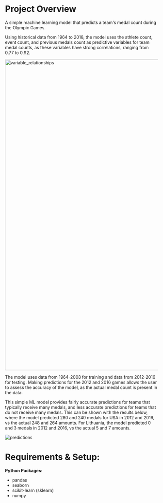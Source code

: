# Project Overview

A simple machine learning model that predicts a team's medal count during the Olympic Games.

Using historical data from 1964 to 2016, the model uses the athlete count, event count, and previous medals count as predictive variables for team medal counts, as these variables have strong correlations, ranging from 0.77 to 0.92.

<img width="1020" alt="variable_relationships" src="https://user-images.githubusercontent.com/98411949/198403571-a055af73-56d9-44f5-a13f-93dab5e1fd5a.png">

The model uses data from 1964-2008 for training and data from 2012-2016 for testing. Making predictions for the 2012 and 2016 games allows the user to assess the accuracy of the model, as the actual medal count is present in the data.

This simple ML model provides fairly accurate predictions for teams that typically receive many medals, and less accurate predictions for teams that
do not receive many medals.
This can be shown with the results below, where the model predicted 280 and 240 medals for USA in 2012 and 2016, vs the actual 248 and 264 amounts. For Lithuania, the model predicted 0 and 3 medals in 2012 and 2016, vs the actual 5 and 7 amounts.

![predictions](https://user-images.githubusercontent.com/98411949/198413756-dd23c93d-a5d1-4ac5-b7d2-cd52d6e10da5.jpg)

# Requirements & Setup:

<b>Python Packages:</b>
- pandas
- seaborn
- scikit-learn (sklearn)
- numpy
